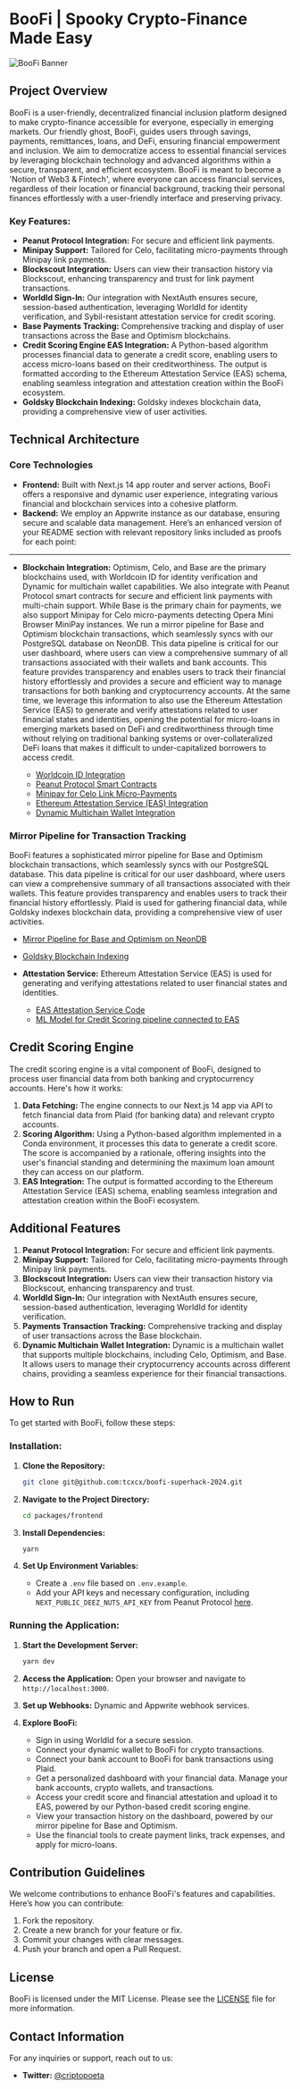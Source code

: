 # **BooFi | Spooky Crypto-Finance Made Easy**

![BooFi Banner](media/opengraph-image.png)

## **Project Overview**

BooFi is a user-friendly, decentralized financial inclusion platform designed to make crypto-finance accessible for everyone, especially in emerging markets. Our friendly ghost, BooFi, guides users through savings, payments, remittances, loans, and DeFi, ensuring financial empowerment and inclusion. We aim to democratize access to essential financial services by leveraging blockchain technology and advanced algorithms within a secure, transparent, and efficient ecosystem. BooFi is meant to become a 'Notion of Web3 & Fintech', where everyone can access financial services, regardless of their location or financial background, tracking their personal finances effortlessly with a user-friendly interface and preserving privacy.

### **Key Features:**

- **Peanut Protocol Integration:** For secure and efficient link payments.
- **Minipay Support:** Tailored for Celo, facilitating micro-payments through Minipay link payments.
- **Blockscout Integration:** Users can view their transaction history via Blockscout, enhancing transparency and trust for link payment transactions.
- **WorldId Sign-In:** Our integration with NextAuth ensures secure, session-based authentication, leveraging WorldId for identity verification, and Sybil-resistant attestation service for credit scoring.
- **Base Payments Tracking:** Comprehensive tracking and display of user transactions across the Base and Optimism blockchains.
- **Credit Scoring Engine EAS Integration:** A Python-based algorithm processes financial data to generate a credit score, enabling users to access micro-loans based on their creditworthiness. The output is formatted according to the Ethereum Attestation Service (EAS) schema, enabling seamless integration and attestation creation within the BooFi ecosystem.
- **Goldsky Blockchain Indexing:** Goldsky indexes blockchain data, providing a comprehensive view of user activities.

## **Technical Architecture**

### **Core Technologies**

- **Frontend:** Built with Next.js 14 app router and server actions, BooFi offers a responsive and dynamic user experience, integrating various financial and blockchain services into a cohesive platform.
- **Backend:** We employ an Appwrite instance as our database, ensuring secure and scalable data management.
  Here’s an enhanced version of your README section with relevant repository links included as proofs for each point:

---

- **Blockchain Integration:** Optimism, Celo, and Base are the primary blockchains used, with Worldcoin ID for identity verification and Dynamic for multichain wallet capabilities. We also integrate with Peanut Protocol smart contracts for secure and efficient link payments with multi-chain support. While Base is the primary chain for payments, we also support Minipay for Celo micro-payments detecting Opera Mini Browser MiniPay instances. We run a mirror pipeline for Base and Optimism blockchain transactions, which seamlessly syncs with our PostgreSQL database on NeonDB. This data pipeline is critical for our user dashboard, where users can view a comprehensive summary of all transactions associated with their wallets and bank accounts. This feature provides transparency and enables users to track their financial history effortlessly and provides a secure and efficient way to manage transactions for both banking and cryptocurrency accounts. At the same time, we leverage this information to also use the Ethereum Attestation Service (EAS) to generate and verify attestations related to user financial states and identities, opening the potential for micro-loans in emerging markets based on DeFi and creditworthiness through time without relying on traditional banking systems or over-collateralized DeFi loans that makes it difficult to under-capitalized borrowers to access credit.

  - [Worldcoin ID Integration](https://github.com/tcxcx/boofi-superhack-2024/blob/main/packages/frontend/src/app/api/worldid/sybil-attestation/route.ts)
  - [Peanut Protocol Smart Contracts](https://github.com/tcxcx/boofi-superhack-2024/blob/main/packages/frontend/src/hooks/use-peanut.ts)
  - [Minipay for Celo Link Micro-Payments](https://github.com/tcxcx/boofi-superhack-2024/blob/main/packages/frontend/src/hooks/use-minipay-links.ts)
  - [Ethereum Attestation Service (EAS) Integration](https://github.com/tcxcx/boofi-superhack-2024/blob/main/packages/frontend/src/hooks/use-attestation-creation.ts)
  - [Dynamic Multichain Wallet Integration](https://github.com/tcxcx/boofi-superhack-2024/blob/main/packages/frontend/src/lib/providers.tsx)

### **Mirror Pipeline for Transaction Tracking**

BooFi features a sophisticated mirror pipeline for Base and Optimism blockchain transactions, which seamlessly syncs with our PostgreSQL database. This data pipeline is critical for our user dashboard, where users can view a comprehensive summary of all transactions associated with their wallets. This feature provides transparency and enables users to track their financial history effortlessly. Plaid is used for gathering financial data, while Goldsky indexes blockchain data, providing a comprehensive view of user activities.

- [Mirror Pipeline for Base and Optimism on NeonDB](https://github.com/tcxcx/boofi-superhack-2024/blob/main/packages/frontend/src/app/api/neon-goldsky-db/appwrite-neon-webhook/route.ts)
- [Goldsky Blockchain Indexing](https://github.com/tcxcx/boofi-superhack-2024/blob/main/packages/transaction-mirror-pipeline/superhack-boofi-transactions-v2.yaml)

- **Attestation Service:** Ethereum Attestation Service (EAS) is used for generating and verifying attestations related to user financial states and identities.

  - [EAS Attestation Service Code](https://github.com/tcxcx/boofi-superhack-2024/blob/main/packages/frontend/src/app/api/eas/create-attestation/route.ts)
  - [ML Model for Credit Scoring pipeline connected to EAS](https://github.com/tcxcx/boofi-superhack-2024/blob/main/packages/boofi-potential-index/defi_potential_algorithm.py)

## **Credit Scoring Engine**

The credit scoring engine is a vital component of BooFi, designed to process user financial data from both banking and cryptocurrency accounts. Here's how it works:

1. **Data Fetching:** The engine connects to our Next.js 14 app via API to fetch financial data from Plaid (for banking data) and relevant crypto accounts.
2. **Scoring Algorithm:** Using a Python-based algorithm implemented in a Conda environment, it processes this data to generate a credit score. The score is accompanied by a rationale, offering insights into the user's financial standing and determining the maximum loan amount they can access on our platform.
3. **EAS Integration:** The output is formatted according to the Ethereum Attestation Service (EAS) schema, enabling seamless integration and attestation creation within the BooFi ecosystem.

## **Additional Features**

1. **Peanut Protocol Integration:** For secure and efficient link payments.
2. **Minipay Support:** Tailored for Celo, facilitating micro-payments through Minipay link payments.
3. **Blockscout Integration:** Users can view their transaction history via Blockscout, enhancing transparency and trust.
4. **WorldId Sign-In:** Our integration with NextAuth ensures secure, session-based authentication, leveraging WorldId for identity verification.
5. **Payments Transaction Tracking:** Comprehensive tracking and display of user transactions across the Base blockchain.
6. **Dynamic Multichain Wallet Integration:** Dynamic is a multichain wallet that supports multiple blockchains, including Celo, Optimism, and Base. It allows users to manage their cryptocurrency accounts across different chains, providing a seamless experience for their financial transactions.

## **How to Run**

To get started with BooFi, follow these steps:

### **Installation:**

1. **Clone the Repository:**

   ```bash
   git clone git@github.com:tcxcx/boofi-superhack-2024.git
   ```

2. **Navigate to the Project Directory:**

   ```bash
   cd packages/frontend
   ```

3. **Install Dependencies:**

   ```bash
   yarn
   ```

4. **Set Up Environment Variables:**
   - Create a `.env` file based on `.env.example`.
   - Add your API keys and necessary configuration, including `NEXT_PUBLIC_DEEZ_NUTS_API_KEY` from Peanut Protocol [here](https://peanut.to/).

### **Running the Application:**

1. **Start the Development Server:**

   ```bash
   yarn dev
   ```

2. **Access the Application:**
   Open your browser and navigate to `http://localhost:3000`.

3. **Set up Webhooks:**
   Dynamic and Appwrite webhook services.

4. **Explore BooFi:**
   - Sign in using WorldId for a secure session.
   - Connect your dynamic wallet to BooFi for crypto transactions.
   - Connect your bank account to BooFi for bank transactions using Plaid.
   - Get a personalized dashboard with your financial data. Manage your bank accounts, crypto wallets, and transactions.
   - Access your credit score and financial attestation and upload it to EAS, powered by our Python-based credit scoring engine.
   - View your transaction history on the dashboard, powered by our mirror pipeline for Base and Optimism.
   - Use the financial tools to create payment links, track expenses, and apply for micro-loans.

## **Contribution Guidelines**

We welcome contributions to enhance BooFi's features and capabilities. Here’s how you can contribute:

1. Fork the repository.
2. Create a new branch for your feature or fix.
3. Commit your changes with clear messages.
4. Push your branch and open a Pull Request.

## **License**

BooFi is licensed under the MIT License. Please see the [LICENSE](LICENSE) file for more information.

## **Contact Information**

For any inquiries or support, reach out to us:

- **Twitter:** [@criptopoeta](https://twitter.com/criptopoeta)
